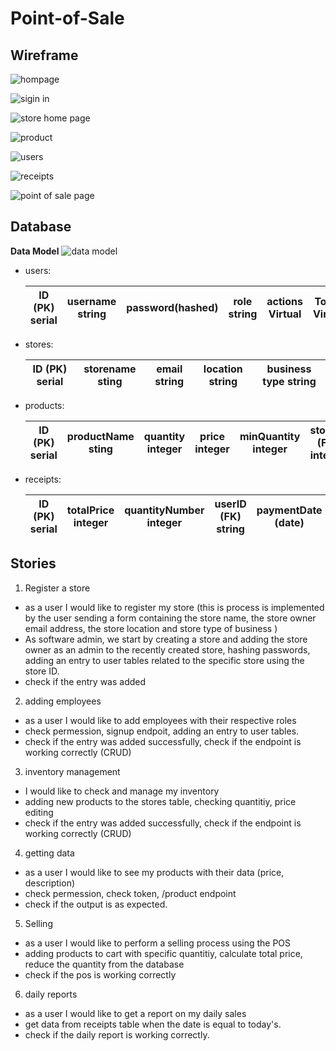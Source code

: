 # Point-of-Sale

## Wireframe

![hompage](./assets/pointOfSaleImages/homepage.png)

![sigin in](./assets//pointOfSaleImages/signinpage.png)

![store home page](./assets/pointOfSaleImages/storeprofileadmin.png)

![product](./assets/pointOfSaleImages/productpage.png)

![users](./assets/pointOfSaleImages/userpage.png)

![receipts](./assets/pointOfSaleImages/receiptspage%20.png)

![point of sale page](./assets/pointOfSaleImages/pointofsalepage.png)


## Database

**Data Model**
![data model](./assets/DBRD.png)

- users:

  | ID (PK) serial | username string | password(hashed) | role string | actions Virtual | Token Virtual | storeID (FK) integer |
  | -------------- | --------------- | ---------------- | ----------- | --------------- | ------------- | -------------------- |

- stores:

  | ID (PK) serial | storename sting | email string | location string | business type string |
  | -------------- | --------------- | ------------ | --------------- | -------------------- |

- products:

  | ID (PK) serial | productName sting | quantity integer | price integer | minQuantity integer | storeID (FK) integer |
  | -------------- | ----------------- | ---------------- | ------------- | ------------------- | -------------------- |

- receipts:

  | ID (PK) serial | totalPrice integer | quantityNumber integer | userID (FK) string | paymentDate (date) |
  | -------------- | ------------------ | ---------------------- | ------------------ | ------------------ |

## Stories

1. Register a store

- as a user I would like to register my store (this is process is implemented by the user sending a form containing the store name, the store owner email address, the store location and store type of business )
- As software admin, we start by creating a store and adding the store owner as an admin to the recently created store, hashing passwords, adding an entry to user tables related to the specific store using the store ID.
- check if the entry was added

2. adding employees

- as a user I would like to add employees with their respective roles
- check permession, signup endpoit, adding an entry to user tables.
- check if the entry was added successfully, check if the endpoint is working correctly (CRUD)

3. inventory management

- I would like to check and manage my inventory
- adding new products to the stores table, checking quantitiy, price editing
- check if the entry was added successfully, check if the endpoint is working correctly (CRUD)

4. getting data

- as a user I would like to see my products with their data (price, description)
- check permession, check token, /product endpoint
- check if the output is as expected.

5. Selling

- as a user I would like to perform a selling process using the POS
- adding products to cart with specific quantitiy, calculate total price, reduce the quantity from the database
- check if the pos is working correctly

6. daily reports

- as a user I would like to get a report on my daily sales
- get data from receipts table when the date is equal to today's.
- check if the daily report is working correctly.
